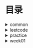 # 目录 #

<details>
<summary>common</summary>
  
 * [DoubleEndNode](./src/main/java/org/lql/common/DoubleEndNode.java)
 * [ListNode](./src/main/java/org/lql/common/ListNode.java)
  
</details>


<details>
<summary>leetcode</summary>
  
  * [MergeOrderedArray-88. 合并两个有序数组](./src/main/java/org/lql/leetcode/MergeOrderedArray.java)【day001】
  * [ReverseList-206 反转链表](./src/main/java/org/lql/leetcode/ReverseList.java)【day002】
  * [HasCycle-141. 环形链表](./src/main/java/org/lql/leetcode/HasCycle.java)【day003】
  * [DetectCycle-142. 环形链表](./src/main/java/org/lql/leetcode/DetectCycle.java)【day004】
  * [Valid-20. 有效的括号](./src/main/java/org/lql/leetcode/Valid.java)【day005】
  * [ReverseGroup-25. K 个一组翻转链表](./src/main/java/org/lql/leetcode/ReverseGroup.java)【day006】
  * [MinStack-155. 最小栈](./src/main/java/org/lql/leetcode/MinStack.java)【day007】
  * [TwoSum-1. 两数之和](./src/main/java/org/lql/leetcode/TwoSum.java)【day008】
  
  * [LeetCode](./src/main/java/org/lql/leetcode/LeetCode.md)
  
</details>

<details>
<summary>practice</summary>

</details>
<details>
<summary>week01</summary>
  
  * [MaximalRectangle-85. 最大矩形](./src/main/java/org/lql/week01/MaximalRectangle.java)【待完成】
  * [MergeOrderedList-21 合并两个有序链表](./src/main/java/org/lql/week01/MergeOrderedList.java)【已完成】
  * [MyCircularDeque-641. 设计循环双端队列](./src/main/java/org/lql/week01/MyCircularDeque.java)【已完成】
  * [PlusOne-1. 加一](./src/main/java/org/lql/week01/PlusOne.java)【已完成】
  
</details>
